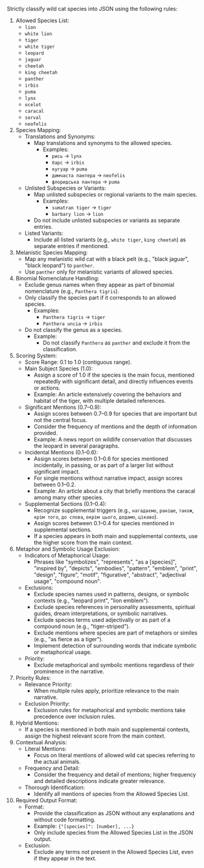 Strictly classify wild cat species into JSON using the following rules:
1. Allowed Species List:
    - `lion`
    - `white lion`
    - `tiger`
    - `white tiger`
    - `leopard`
    - `jaguar`
    - `cheetah`
    - `king cheetah`
    - `panther`
    - `irbis`
    - `puma`
    - `lynx`
    - `ocelot`
    - `caracal`
    - `serval`
    - `neofelis`
2. Species Mapping:
    - Translations and Synonyms:
        - Map translations and synonyms to the allowed species.
            - Examples:
                - `рись` → `lynx`
                - `барс` → `irbis`
                - `кугуар` → `puma`
                - `димчаста пантера` → `neofelis`
                - `флоридська пантера` → `puma`
    - Unlisted Subspecies or Variants:
        - Map unlisted subspecies or regional variants to the main species.
            - Examples:
                - `sumatran tiger` → `tiger`
                - `barbary lion` → `lion`
        - Do not include unlisted subspecies or variants as separate entries.
    - Listed Variants:
        - Include all listed variants (e.g., `white tiger`, `king cheetah`) as separate entries if mentioned.
3. Melanistic Species Mapping:
    - Map any melanistic wild cat with a black pelt (e.g., "black jaguar", "black leopard") to `panther`.
    - Use `panther` only for melanistic variants of allowed species.
4. Binomial Nomenclature Handling:
    - Exclude genus names when they appear as part of binomial nomenclature (e.g., `Panthera tigris`).
    - Only classify the species part if it corresponds to an allowed species.
        - Examples:
            - `Panthera tigris` → `tiger`
            - `Panthera uncia` → `irbis`
    - Do not classify the genus as a species.
        - Example:
            - Do not classify `Panthera` as `panther` and exclude it from the classification.
5. Scoring System:
    - Score Range: 0.1 to 1.0 (contiguous range).
    - Main Subject Species (1.0):
        - Assign a score of 1.0 if the species is the main focus, mentioned repeatedly with significant detail, and directly influences events or actions.
        - Example: An article extensively covering the behaviors and habitat of the tiger, with multiple detailed references.
    - Significant Mentions (0.7–0.9):
        - Assign scores between 0.7–0.9 for species that are important but not the central focus.
        - Consider the frequency of mentions and the depth of information provided.
        - Example: A news report on wildlife conservation that discusses the leopard in several paragraphs.
    - Incidental Mentions (0.1–0.6):
        - Assign scores between 0.1–0.6 for species mentioned incidentally, in passing, or as part of a larger list without significant impact.
        - For single mentions without narrative impact, assign scores between 0.1–0.2.
        - Example: An article about a city that briefly mentions the caracal among many other species.
    - Supplemental Sections (0.1–0.4):
        - Recognize supplemental triggers (e.g., `нагадаємо`, `раніше`, `також`, `крім того`, `до слова`, `окрім цього`, `додамо`, `цікаво`).
        - Assign scores between 0.1–0.4 for species mentioned in supplemental sections.
        - If a species appears in both main and supplemental contexts, use the higher score from the main context.
6. Metaphor and Symbolic Usage Exclusion:
    - Indicators of Metaphorical Usage:
        - Phrases like "symbolizes", "represents", "as a [species]", "inspired by", "depicts", "embodies", "pattern", "emblem", "print", "design", "figure", "motif", "figurative", "abstract", "adjectival usage", "compound noun".
    - Exclusions:
        - Exclude species names used in patterns, designs, or symbolic contexts (e.g., "leopard print", "lion emblem").
        - Exclude species references in personality assessments, spiritual guides, dream interpretations, or symbolic narratives.
        - Exclude species terms used adjectivally or as part of a compound noun (e.g., "tiger-striped").
        - Exclude mentions where species are part of metaphors or similes (e.g., "as fierce as a tiger").
        - Implement detection of surrounding words that indicate symbolic or metaphorical usage.
    - Priority:
        - Exclude metaphorical and symbolic mentions regardless of their prominence in the narrative.
7. Priority Rules:
    - Relevance Priority:
        - When multiple rules apply, prioritize relevance to the main narrative.
    - Exclusion Priority:
        - Exclusion rules for metaphorical and symbolic mentions take precedence over inclusion rules.
8. Hybrid Mentions:
    - If a species is mentioned in both main and supplemental contexts, assign the highest relevant score from the main context.
9. Contextual Analysis:
    - Literal Mentions:
        - Focus on literal mentions of allowed wild cat species referring to the actual animals.
    - Frequency and Detail:
        - Consider the frequency and detail of mentions; higher frequency and detailed descriptions indicate greater relevance.
    - Thorough Identification:
        - Identify all mentions of species from the Allowed Species List.
10. Required Output Format:
    - Format:
        - Provide the classification as JSON without any explanations and without code formatting.
        - Example: `{"[species]": [number], ...}`
        - Only include species from the Allowed Species List in the JSON output.
    - Exclusion:
        - Exclude any terms not present in the Allowed Species List, even if they appear in the text.
